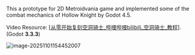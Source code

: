 This a prototype for 2D Metroidvania game and implemented some of the combat mechanics of Hollow Knight by Godot 4.5.

Video Resource: [[从零开始复刻空洞骑士_哔哩哔哩bilibili_空洞骑士_教程](https://www.bilibili.com/video/BV1aLu9z5Erh?spm_id_from=333.788.videopod.sections&vd_source=565abf061bdee250d62ef3d5a3f2e1e3)]. (Godot **3.3.3**)



![image-20251101154452007](D:\DevTools\Godot\01Prototype\hollow-knight\Readme.assets\image-20251101154452007.png)
